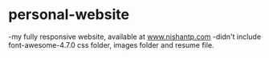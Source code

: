 # personal-website

-my fully responsive website, available at www.nishantp.com
-didn't include font-awesome-4.7.0 css folder, images folder and resume file.
